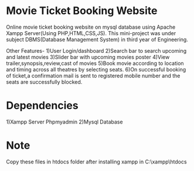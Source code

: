 # Movie Ticket Booking Website
Online movie ticket booking website on mysql database using Apache Xampp Server(Using PHP,HTML,CSS,JS).
This mini-project was under subject DBMS(Database Management System) in third year of Engineering.

Other Features-
1)User Login/dashboard
2)Search bar to search upcoming and latest movies
3)Slider bar with upcoming movies poster
4)View trailer,synopsis,review,cast of movies
5)Book movie according to location and timing across all theatres by selecting seats.
6)On successful booking of ticket,a confirmation mail is sent to registered mobile number and the seats are successfully blocked.


# Dependencies

1)Xampp Server Phpmyadmin
2)Mysql Database

# Note
Copy these files in htdocs folder after installing xampp in C:\xampp\htdocs

